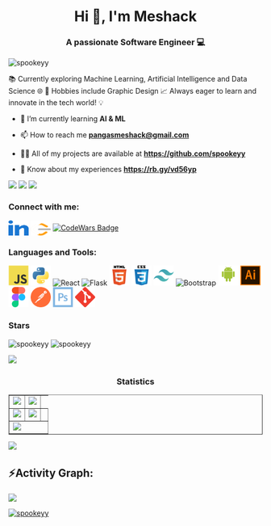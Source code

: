<!-- ![saqlain](https://github.com/SaqlainMuhammadd/Saqlainmuhammadd/assets/129774784/23b06a8b-8691-45ad-9250-cd44f21a4366) -->

<h1 align="center">Hi 👋, I'm Meshack</h1>
<h3 align="center">A passionate Software Engineer 💻</h3>
<p align="left"> <img src="https://komarev.com/ghpvc/?username=saqlainmuhammadd&label=Profile%20views&color=0e75b6&style=flat" alt="spookeyy" /> </p>
<!-- <p> 💻 Passionate about Flutter App Development 🚀 -->
📚 Currently exploring Machine Learning, Artificial Intelligence and Data Science 🌐
🎨 Hobbies include Graphic Design 
<!-- and Video Editing 🎥 -->
📈 Always eager to learn and innovate in the tech world! 💡 </p>

- 🌱 I’m currently learning **AI & ML**

- 📫 How to reach me **pangasmeshack@gmail.com**
- 👨‍💻 All of my projects are available at **https://github.com/spookeyy**
- 📄 Know about my experiences **https://rb.gy/vd56yp**

<div> 
<a href="https://www.linkedin.com/in/meshack-kataboi-a6a03b240/" target="_blank"><img src="https://img.shields.io/badge/LinkedIn-0077B5?style=for-the-badge&logo=linkedin&logoColor=white" target="_blank"></a>
<a href="https://github.com/spookeyy" target="_blank"><img src="https://img.shields.io/badge/GitHub-100000?style=for-the-badge&logo=github&logoColor=white" target="_blank"></a>
<!-- <a href="https://instagram.com/saqlainmuhammadd" target="_blank"><img src="https://img.shields.io/badge/Instagram-E4405F?style=for-the-badge&logo=instagram&logoColor=white" target="_blank"></a> -->
<a href = "mailto:pangasmeshack@gmail.com"><img src="https://img.shields.io/badge/-Gmail-%23333?style=for-the-badge&logo=gmail&logoColor=white" target="_blank"></a>
</div><h3 align="left">Connect with me:</h3>
<p align="left">
<a href="https://linkedin.com/in/meshack-kataboi-a6a03b240" target="blank"><img align="center" src="https://raw.githubusercontent.com/teamedwardforever/Readme-Generator/71f25dd8b98329b168142a6b782a107b75eab178/svg/Social/linked-in-alt.svg" alt="meshackkataboi" height="30" width="40" /></a>
<!-- <a href="https://www.youtube.com/c/saqlainmuhammadd" target="blank"><img align="center" src="https://raw.githubusercontent.com/teamedwardforever/Readme-Generator/71f25dd8b98329b168142a6b782a107b75eab178/svg/Social/youtube.svg" alt="saqlainmuhammadd" height="30" width="40" /></a> -->
<a href="https://leetcode.com/u/spookeyy/" target="blank"><img align="center" src="https://raw.githubusercontent.com/teamedwardforever/Readme-Generator/71f25dd8b98329b168142a6b782a107b75eab178/svg/Social/leet-code.svg" alt="saqlainmuhammadd" height="30" width="40" /></a>
<!-- <a href="https://stackoverflow.com/users/saqlainmuhammadd" target="blank"><img align="center" src="https://raw.githubusercontent.com/teamedwardforever/Readme-Generator/71f25dd8b98329b168142a6b782a107b75eab178/svg/Social/stack-overflow.svg" alt="saqlainmuhammadd" height="30" width="40" /></a> -->
<!-- <a href="https://instagram.com/saqlainmuhammadd" target="blank"><img align="center" src="https://raw.githubusercontent.com/teamedwardforever/Readme-Generator/71f25dd8b98329b168142a6b782a107b75eab178/svg/Social/instagram.svg" alt="saqlainmuhammadd" height="30" width="40" /></a> -->
<a href="https://www.codewars.com/users/spookeyy" target="blank"><img align="center" src="https://www.codewars.com/users/spookeyy/badges/large" alt="CodeWars Badge" style="width: 300px; height: auto;"/></a></p>

<h3 align="left">Languages and Tools:</h3>
<p align="left">
<!-- <img src="https://raw.githubusercontent.com/teamedwardforever/Readme-Generator/71f25dd8b98329b168142a6b782a107b75eab178/svg/Skills/Mobile/dartlang-icon.svg" alt="Dart" width="40" height="40"/> -->
<img src="https://raw.githubusercontent.com/teamedwardforever/Readme-Generator/71f25dd8b98329b168142a6b782a107b75eab178/svg/Skills/Languages/javascript-original.svg" alt="Javascript" width="40" height="40"/>
<img src="https://raw.githubusercontent.com/teamedwardforever/Readme-Generator/71f25dd8b98329b168142a6b782a107b75eab178/svg/Skills/Languages/python-original.svg" alt="Python" width="40" height="40"/>
<!-- reactjs -->
<img src="https://cdn.jsdelivr.net/gh/devicons/devicon/icons/react/react-original.svg" alt="React" width="40" height="40"/>
<!-- flask -->
<img src="https://cdn.jsdelivr.net/gh/devicons/devicon/icons/flask/flask-original.svg" alt="Flask"  width="40" height="40"/>
<img src="https://raw.githubusercontent.com/teamedwardforever/Readme-Generator/71f25dd8b98329b168142a6b782a107b75eab178/svg/Skills/Frontend/html5-original-wordmark.svg" alt="HTML" width="40" height="40"/>
<img src="https://raw.githubusercontent.com/teamedwardforever/Readme-Generator/71f25dd8b98329b168142a6b782a107b75eab178/svg/Skills/Frontend/css3-original-wordmark.svg" alt="Css" width="40" height="40"/>
<img src="https://raw.githubusercontent.com/teamedwardforever/Readme-Generator/71f25dd8b98329b168142a6b782a107b75eab178/svg/Skills/Frontend/tailwindcss-icon.svg" alt="Tailwindcss" width="40" height="40"/>
<img src="https://cdn.jsdelivr.net/gh/devicons/devicon/icons/bootstrap/bootstrap-original.svg" alt="Bootstrap" width="40" height="40"/>
<!-- <img src="https://raw.githubusercontent.com/teamedwardforever/Readme-Generator/71f25dd8b98329b168142a6b782a107b75eab178/svg/Skills/BackendService/firebase-icon.svg" alt="Firebase" width="40" height="40"/> -->
<!-- <img src="https://raw.githubusercontent.com/teamedwardforever/Readme-Generator/71f25dd8b98329b168142a6b782a107b75eab178/svg/Skills/Mobile/flutterio-icon.svg" alt="Flutter" width="40" height="40"/> -->
<img src="https://raw.githubusercontent.com/teamedwardforever/Readme-Generator/71f25dd8b98329b168142a6b782a107b75eab178/svg/Skills/Mobile/android-original-wordmark.svg" alt="Android" width="40" height="40"/>
<img src="https://raw.githubusercontent.com/teamedwardforever/Readme-Generator/71f25dd8b98329b168142a6b782a107b75eab178/svg/Skills/Software/adobe_illustrator-icon%20(1).svg" alt="Adobe Illustrator" width="40" height="40"/>
<img src="https://raw.githubusercontent.com/teamedwardforever/Readme-Generator/71f25dd8b98329b168142a6b782a107b75eab178/svg/Skills/Software/figma-icon.svg" alt="Figma" width="40" height="40"/>
<img src="https://raw.githubusercontent.com/teamedwardforever/Readme-Generator/71f25dd8b98329b168142a6b782a107b75eab178/svg/Skills/Software/getpostman-icon.svg" alt="Postman" width="40" height="40"/>
<!-- <img src="https://cdn.jsdelivr.net/gh/devicons/devicon/icons/thunderclient/thunderclient-original.svg" alt="Thunderclient"  width="40" height="40"/> -->
<img src="https://raw.githubusercontent.com/teamedwardforever/Readme-Generator/71f25dd8b98329b168142a6b782a107b75eab178/svg/Skills/Software/photoshop-line.svg" alt="Photoshop" width="40" height="40"/>
<img src="https://raw.githubusercontent.com/teamedwardforever/Readme-Generator/71f25dd8b98329b168142a6b782a107b75eab178/svg/Skills/Other/git-scm-icon.svg" alt="Git" width="40" height="40"/>
<!-- <img src="https://raw.githubusercontent.com/teamedwardforever/Readme-Generator/71f25dd8b98329b168142a6b782a107b75eab178/svg/Skills/Other/arduino-1.svg" alt="Arduino" width="40" height="40"/> -->
<!-- <img src="https://raw.githubusercontent.com/teamedwardforever/Readme-Generator/71f25dd8b98329b168142a6b782a107b75eab178/svg/Skills/Devops/google_cloud-icon.svg" alt="Google Cloud" width="40" height="40"/> -->
<!-- <img src="https://raw.githubusercontent.com/teamedwardforever/Readme-Generator/71f25dd8b98329b168142a6b782a107b75eab178/svg/Skills/Database/mongodb-original-wordmark.svg" alt="Mongodb" width="40" height="40"/>
</p> -->

<h3 align="left">Stars</h3>

<p><img align="center" height="170em" src="https://github-readme-stats.vercel.app/api?username=spookeyy&show_icons=true&locale=en&theme=dark" alt="spookeyy" /> <img align="center" height="170em" src="https://github-readme-streak-stats.herokuapp.com/?user=spookeyy&theme=dark" alt="spookeyy"/></p>

<img src="https://user-images.githubusercontent.com/73097560/115834477-dbab4500-a447-11eb-908a-139a6edaec5c.gif">
<h3 align="center">Statistics</h3>
<!-- <div style="display: grid; grid-template-columns: repeat(auto-fit, minmax(300px, 1fr)); gap: 20px; justify-items: center; align-items: start;">
  <img src="https://github-profile-summary-cards.vercel.app/api/cards/stats?username=spookeyy&theme=2077" height="180em" />
  <img src="https://github-profile-summary-cards.vercel.app/api/cards/most-commit-language?username=spookeyy&theme=2077" height="180em" />
  <img src="https://github-profile-summary-cards.vercel.app/api/cards/repos-per-language?username=spookeyy&theme=2077" height="180em" />
  <img src="https://github-profile-summary-cards.vercel.app/api/cards/productive-time?username=spookeyy&theme=2077" height="180em" />
  <img src="https://github-profile-summary-cards.vercel.app/api/cards/profile-details?username=spookeyy&theme=2077" height="180em" style="grid-column: 1 / -1;" />
</div> -->

<table border="1" align="center" style="grid-column: 1 / -1; grid-row: 1 / -1">
  <tr>
    <td><img src="https://github-profile-summary-cards.vercel.app/api/cards/stats?username=spookeyy&theme=2077" height="180em" /></td>
    <td><img src="https://github-profile-summary-cards.vercel.app/api/cards/most-commit-language?username=spookeyy&theme=2077" height="180em" /></td>
  </tr>
  <tr>
    <td><img src="https://github-profile-summary-cards.vercel.app/api/cards/repos-per-language?username=spookeyy&theme=2077" height="180em" /></td>
    <td><img src="https://github-profile-summary-cards.vercel.app/api/cards/productive-time?username=spookeyy&theme=2077" height="180em" /></td>
    <td></td>
  </tr>
  <tr>
    <td colspan="3"><img src="https://github-profile-summary-cards.vercel.app/api/cards/profile-details?username=spookeyy&theme=2077" height="180em" /></td>
  </tr>
</table>
<img src="https://user-images.githubusercontent.com/73097560/115834477-dbab4500-a447-11eb-908a-139a6edaec5c.gif"><h2 align="left">⚡Activity Graph:</h2>
<img align="center" src="https://github-readme-activity-graph.vercel.app/graph?username=spookeyy&theme=default"/>

<p align="left"> <a href="https://github.com/ryo-ma/github-profile-trophy"><img src="https://github-profile-trophy.vercel.app/?username=spookeyy&theme=onedark" alt="spookeyy" /></a> </p>
